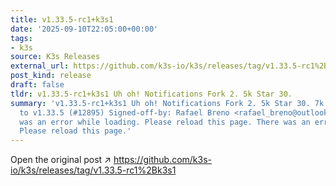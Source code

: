 ```yaml
---
title: v1.33.5-rc1+k3s1
date: '2025-09-10T22:05:00+00:00'
tags:
- k3s
source: K3s Releases
external_url: https://github.com/k3s-io/k3s/releases/tag/v1.33.5-rc1%2Bk3s1
post_kind: release
draft: false
tldr: v1.33.5-rc1+k3s1 Uh oh! Notifications Fork 2. 5k Star 30.
summary: 'v1.33.5-rc1+k3s1 Uh oh! Notifications Fork 2. 5k Star 30. 7k fab4a5c Update
  to v1.33.5 (#12895) Signed-off-by: Rafael Breno <rafael_breno@outlook. com> There
  was an error while loading. Please reload this page. There was an error while loading.
  Please reload this page.'
---
```

Open the original post ↗ https://github.com/k3s-io/k3s/releases/tag/v1.33.5-rc1%2Bk3s1

